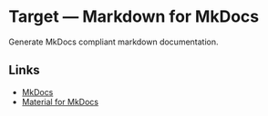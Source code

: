 # Target &mdash; Markdown for MkDocs

Generate MkDocs compliant markdown documentation.

## Links

- [MkDocs](https://www.mkdocs.org/)
- [Material for MkDocs](https://squidfunk.github.io/mkdocs-material/)
